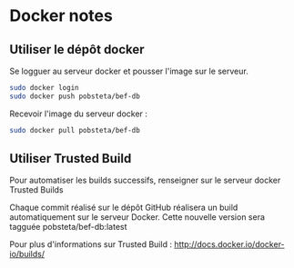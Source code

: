 Docker notes
============

Utiliser le dépôt docker
------------------------

Se logguer au serveur docker et pousser l'image sur le serveur.

```sh
sudo docker login
sudo docker push pobsteta/bef-db
```

Recevoir l'image du serveur docker :

```sh
sudo docker pull pobsteta/bef-db
```

Utiliser Trusted Build
----------------------

Pour automatiser les builds successifs, renseigner sur le serveur docker Trusted Builds

Chaque commit réalisé sur le dépôt GitHub réalisera un build automatiquement sur le serveur Docker.
Cette nouvelle version sera tagguée pobsteta/bef-db:latest

Pour plus d'informations sur Trusted Build : http://docs.docker.io/docker-io/builds/
